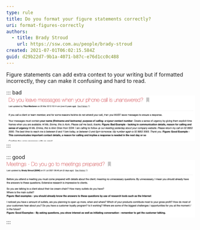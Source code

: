 ```yaml
---
type: rule
title: Do you format your figure statements correctly?
uri: format-figures-correctly
authors:
  - title: Brady Stroud
    url: https://ssw.com.au/people/brady-stroud
created: 2021-07-01T06:02:15.584Z
guid: d29b22d7-9b1a-4071-b87c-e76d1cc0c488
---
```

Figure statements can add extra context to your writing but if formatted incorrectly, they can make it confusing and hard to read.

::: bad
![Figure: Bad example - Hard to read - Figures are on the same line as other text](badfigureformat.png)
:::

::: good
![Figure: Good Example - Figures on a new line make it easy to read](2021-07-06_15-28-23.png)
:::